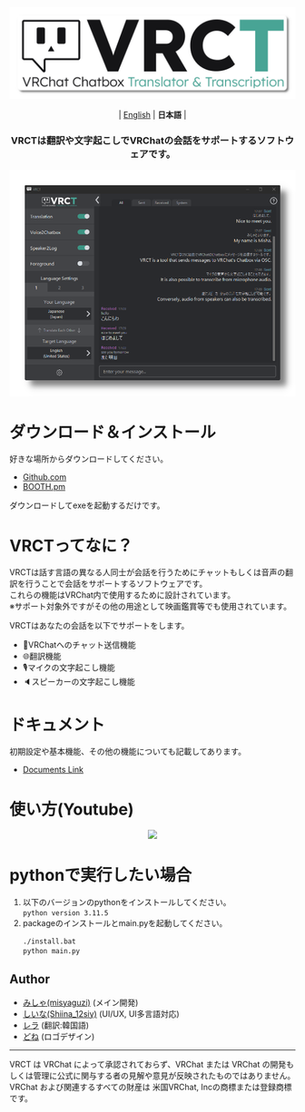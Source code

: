 <div align="center">

![](docs/vrct_logo.png)

| [English](./README.md) | **日本語** |

<h3>
VRCTは翻訳や文字起こしでVRChatの会話をサポートするソフトウェアです。
</h3>

![](docs/main_window.png)


<div align="left">

# ダウンロード＆インストール
好きな場所からダウンロードしてください。
- [Github.com](https://github.com/misyaguziya/VRCT/releases/)
- [BOOTH.pm](https://misyaguziya.booth.pm/)

ダウンロードしてexeを起動するだけです。

# VRCTってなに？
VRCTは話す言語の異なる人同士が会話を行うためにチャットもしくは音声の翻訳を行うことで会話をサポートするソフトウェアです。  
これらの機能はVRChat内で使用するために設計されています。  
※サポート対象外ですがその他の用途として映画鑑賞等でも使用されています。

VRCTはあなたの会話を以下でサポートをします。
- 💬VRChatへのチャット送信機能
- 🌐翻訳機能
- 🎙マイクの文字起こし機能
- 🔈スピーカーの文字起こし機能

# ドキュメント
初期設定や基本機能、その他の機能についても記載してあります。  
- [Documents Link](https://mzsoftware.notion.site/VRCT-Documents-be79b7a165f64442ad8f326d86c22246?pvs=4)

# 使い方(Youtube)
<div align="center">

[![](https://img.youtube.com/vi/mI4DQaeaAPI/0.jpg)](https://www.youtube.com/watch?v=mI4DQaeaAPI)

<div align="left">

# pythonで実行したい場合
1. 以下のバージョンのpythonをインストールしてください。  
    `python version 3.11.5`
2. packageのインストールとmain.pyを起動してください。  
    ```bash
    ./install.bat
    python main.py
    ```

## Author
- [みしゃ(misyaguzi)](https://github.com/misyaguziya) (メイン開発)
- [しいな(Shiina_12siy)](https://twitter.com/Shiina_12siy) (UI/UX, UI多言語対応)
- [レラ](https://github.com/soumt-r) (翻訳:韓国語)
- [どね]() (ロゴデザイン)

---

VRCT は VRChat によって承認されておらず、VRChat または VRChat の開発もしくは管理に公式に関与する者の見解や意見が反映されたものではありません。VRChat および関連するすべての財産は 米国VRChat, Incの商標または登録商標です。